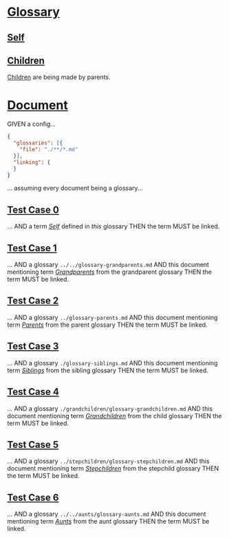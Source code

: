 # [Glossary](#glossary)

## [Self](#self)

## [Children](#children)

[Children][1] are being made by parents.

# [Document](#document)

GIVEN a config...

```json
{
  "glossaries": [{
    "file": "./**/*.md"
  }],
  "linking": {
  }
}
```

... assuming every document being a glossary...

## [Test Case 0](#test-case-0)

... AND a term *[Self][2]* defined in *this* glossary
THEN the term MUST be linked.

## [Test Case 1](#test-case-1)

... AND a glossary `../../glossary-grandparents.md`
AND this document mentioning term *[Grandparents][3]* from the grandparent glossary
THEN the term MUST be linked.

## [Test Case 2](#test-case-2)

... AND a glossary `../glossary-parents.md`
AND this document mentioning term *[Parents][4]* from the parent glossary
THEN the term MUST be linked.

## [Test Case 3](#test-case-3)

... AND a glossary `./glossary-siblings.md`
AND this document mentioning term *[Siblings][5]* from the sibling glossary
THEN the term MUST be linked.

## [Test Case 4](#test-case-4)

... AND a glossary `./grandchildren/glossary-grandchildren.md`
AND this document mentioning term *[Grandchildren][6]* from the child glossary
THEN the term MUST be linked.

## [Test Case 5](#test-case-5)

... AND a glossary `../stepchildren/glossary-stepchildren.md`
AND this document mentioning term *[Stepchildren][7]* from the stepchild glossary
THEN the term MUST be linked.

## [Test Case 6](#test-case-6)

... AND a glossary `../../aunts/glossary-aunts.md`
AND this document mentioning term *[Aunts][8]* from the aunt glossary
THEN the term MUST be linked.

[1]: #children "Children are being made by parents."

[2]: #self

[3]: ../../glossary-grandparents.md#grandparents "Grandparents of a child are the parents of a child's parents and aunts or uncles."

[4]: ../glossary-parents.md#parents "Parents of a person gave birth to that person."

[5]: ./glossary-siblings.md#siblings "Siblings of a person are the person's brothers or sisters."

[6]: ./grandchildren/glossary-grandchildren.md#grandchildren "Grandchildren are the children of children."

[7]: ../stepchildren/glossary-stepchildren.md#stepchildren "Stepchildren are children adopted by their parents."

[8]: ../../aunts/glossary-aunts.md#aunts "The aunts of a person are sisters of the person's parents."
